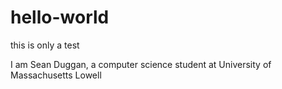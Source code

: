 # hello-world
this is only a test

I am Sean Duggan, a computer science student at University of Massachusetts Lowell
